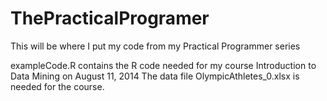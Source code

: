 ThePracticalProgramer
=====================

This will be where I put my code from my Practical Programmer series

exampleCode.R contains the R code needed for my course Introduction to Data Mining on August 11, 2014
The data file OlympicAthletes_0.xlsx is needed for the course.  
